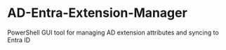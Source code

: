 # AD-Entra-Extension-Manager
PowerShell GUI tool for managing AD extension attributes and syncing to Entra ID
